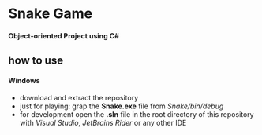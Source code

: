 # Snake Game
#### Object-oriented Project using C#

## how to use
#### Windows
* download and extract the repository
* just for playing: grap the **Snake.exe** file from *Snake/bin/debug*
* for development open the **.sln** file in the root directory of this repository with *Visual Studio*, *JetBrains Rider* or any other IDE

